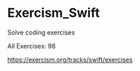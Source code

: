 # Exercism_Swift


Solve coding exercises

All Exercises: 98

https://exercism.org/tracks/swift/exercises
